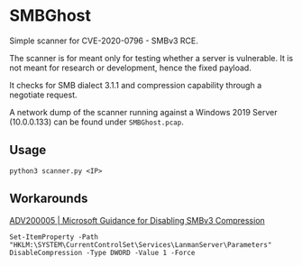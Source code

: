 # SMBGhost
Simple scanner for CVE-2020-0796 - SMBv3 RCE.

The scanner is for meant only for testing whether a server is vulnerable. It is not meant for research or development, hence the fixed payload. 

It checks for SMB dialect 3.1.1 and compression capability through a negotiate request.

A network dump of the scanner running against a Windows 2019 Server (10.0.0.133) can be found under `SMBGhost.pcap`. 

## Usage
`python3 scanner.py <IP>`

## Workarounds
[ADV200005 | Microsoft Guidance for Disabling SMBv3 Compression](https://portal.msrc.microsoft.com/en-US/security-guidance/advisory/adv200005)

```
Set-ItemProperty -Path "HKLM:\SYSTEM\CurrentControlSet\Services\LanmanServer\Parameters" DisableCompression -Type DWORD -Value 1 -Force
```

